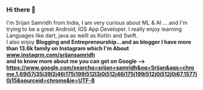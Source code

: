 ### Hi there 👋

I'm Srijan Samridh from India, I am very curious about ML & AI ....and I'm trying to be a great Android, IOS App Developer. I really enjoy learning Languages like dart, java as welll as Kotlin and Swift.
<br>
I also enjoy <b>Blogging and Entrepreneurship<b>...and as blogger I have more than 13.6k family on Instagram which I'm About www.instagrm.com/srijansamridh 
 <br>and to know more about me <b>you can get on Google<b> -->  
  https://www.google.com/searchq=srijan+samridh&oq=Srijan&aqs=chrome.1.69i57j35i39l2j46i175i199i512l3j0i512j46i175i199i512j0i512j0i67.1577j0j15&sourceid=chrome&ie=UTF-8


<!-- **SrijanSamridh/SrijanSamridh** is a ✨ _special_ ✨ repository because its `README.md` (this file) appears on your GitHub profile.

Here are some ideas to get you started:

- 🔭 I’m currently working on ...
- 🌱 I’m currently learning ...
- 👯 I’m looking to collaborate on ...
- 🤔 I’m looking for help with ...
- 💬 Ask me about ...
- 📫 How to reach me: ...
- 😄 Pronouns: ...
- ⚡ Fun fact: ... -->

